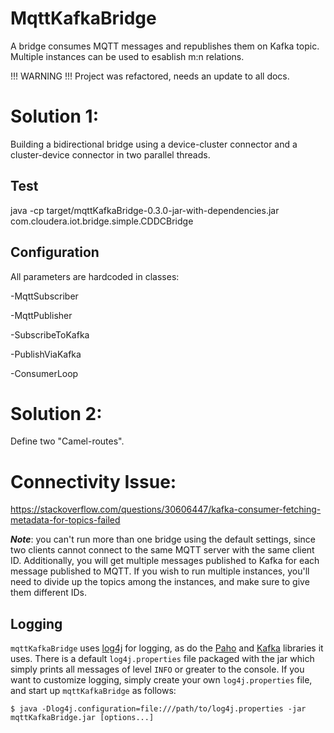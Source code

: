 # MqttKafkaBridge
A bridge consumes MQTT messages and republishes them on Kafka topic.
Multiple instances can be used to esablish m:n relations.



!!! WARNING !!! 
Project was refactored, needs an update to all docs.



# Solution 1:
Building a bidirectional bridge using a device-cluster connector and a cluster-device connector in two parallel threads.

## Test 
java -cp target/mqttKafkaBridge-0.3.0-jar-with-dependencies.jar com.cloudera.iot.bridge.simple.CDDCBridge 

## Configuration
All parameters are hardcoded in classes:

-MqttSubscriber

-MqttPublisher

-SubscribeToKafka

-PublishViaKafka

-ConsumerLoop

# Solution 2: 
Define two "Camel-routes".

# Connectivity Issue:
https://stackoverflow.com/questions/30606447/kafka-consumer-fetching-metadata-for-topics-failed

 




***Note***: you can't run more than one bridge using the default settings, since two clients cannot connect to the same MQTT server with the same client ID. 
Additionally, you will get multiple messages published to Kafka for each message published to MQTT. If you wish to run multiple instances, you'll need to divide 
up the topics among the instances, and make sure to give them different IDs.

## Logging
`mqttKafkaBridge` uses [log4j](http://logging.apache.org/log4j/2.x/) for logging, as do the [Paho](http://www.eclipse.org/paho/) 
and [Kafka](http://kafka.apache.org/) libraries it uses. There is a default `log4j.properties` file packaged with the jar which 
simply prints all messages of level `INFO` or greater to the console. If you want to customize logging, simply create your 
own `log4j.properties` file, and start up `mqttKafkaBridge` as follows:

    $ java -Dlog4j.configuration=file:///path/to/log4j.properties -jar mqttKafkaBridge.jar [options...]

